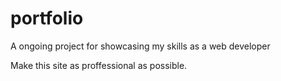 # portfolio
A ongoing project for showcasing my skills as a web developer

Make this site as proffessional as possible.
